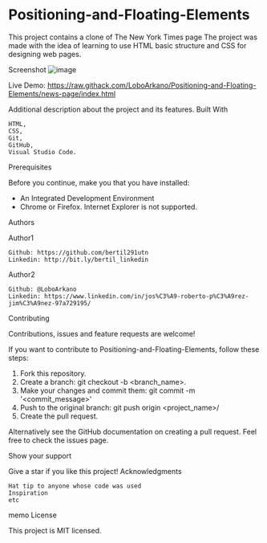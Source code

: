 # Positioning-and-Floating-Elements
This project contains a clone of The New York Times page
The project was made with the idea of learning to use HTML basic structure and CSS for designing web pages.


Screenshot
![image](https://user-images.githubusercontent.com/33432289/75563147-77415100-5a0f-11ea-82ac-3fedf99b1577.png)

Live Demo:
https://raw.githack.com/LoboArkano/Positioning-and-Floating-Elements/news-page/index.html


Additional description about the project and its features.
Built With

    HTML,
    CSS,
    Git,
    GitHub,
    Visual Studio Code.


Prerequisites

Before you continue, make you that you have installed:

* An Integrated Development Environment
* Chrome or Firefox. Internet Explorer is not supported.


Authors

Author1

    Github: https://github.com/bertil291utn
    Linkedin: http://bit.ly/bertil_linkedin

Author2

    Github: @LoboArkano
    Linkedin: https://www.linkedin.com/in/jos%C3%A9-roberto-p%C3%A9rez-jim%C3%A9nez-97a729195/


Contributing

Contributions, issues and feature requests are welcome!

If you want to contribute to Positioning-and-Floating-Elements, follow these steps:

1. Fork this repository.
2. Create a branch: git checkout -b <branch_name>.
3. Make your changes and commit them: git commit -m '<commit_message>'
4. Push to the original branch: git push origin <project_name>/<location>
5. Create the pull request.

Alternatively see the GitHub documentation on creating a pull request.
Feel free to check the issues page.


Show your support

Give a star if you like this project!
Acknowledgments

    Hat tip to anyone whose code was used
    Inspiration
    etc


memo License

This project is MIT licensed.